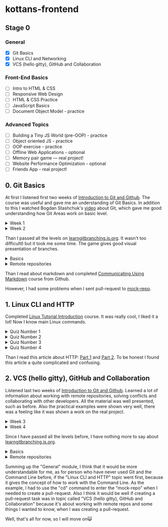 # kottans-frontend

## Stage 0
### General
  - [x] Git Basics
  - [x] Linux CLI and Networking
  - [x] VCS (hello gitty), GitHub and Collaboration
### Front-End Basics
  - [ ] Intro to HTML & CSS
  - [ ] Responsive Web Design
  - [ ] HTML & CSS Practice
  - [ ] JavaScript Basics
  - [ ] Document Object Model - practice
### Advanced Topics
  - [ ] Building a Tiny JS World (pre-OOP) - practice
  - [ ] Object oriented JS - practice
  - [ ] OOP exercise - practice
  - [ ] Offline Web Applications - optional
  - [ ] Memory pair game — real project!
  - [ ] Website Performance Optimization - optional
  - [ ] Friends App - real project!

## 0. Git Basics
At first I listened first two weeks of [Introduction to Git and Github](https://www.coursera.org/learn/introduction-git-github).
The course was useful and gave me an understanding of Git Basics. In addition to this I watched Bogdan Stashchuk's [video](https://www.youtube.com/watch?v=O00FTZDxD0o&t=13566s&ab_channel=BogdanStashchuk) about Git, which gave me good understanding how Git Areas work on basic level.
<details>
  <summary>Week 1</summary>
  <img src="https://github.com/ptalakh/kottans-frontend/blob/main/Git_Basics/coursera_1.jpg">
</details>
<details>
  <summary>Week 2</summary>
  <img src="https://github.com/ptalakh/kottans-frontend/blob/main/Git_Basics/coursera_2.jpg">
</details>

Than I passed all the levels on [learngitbranching.js.org](learngitbranching.js.org). It wasn't too difficultб but it took me some time. The game gives good visual presentation of branches.
<details>
  <summary>Basics</summary>
  <img src="https://github.com/ptalakh/kottans-frontend/blob/main/Git_Basics/branching_1.jpg">
</details>
<details>
  <summary>Remote repositories</summary>
  <img src="https://github.com/ptalakh/kottans-frontend/blob/main/Git_Basics/branching_2.jpg">
</details>

Than I read about markdown and completed [Communicating Using Markdown](https://lab.github.com/githubtraining/communicating-using-markdown) course from Github.

However, I had some problems when I sent pull-request to [mock-repo](https://github.com/Kottans/mock-repo).

## 1. Linux CLI and HTTP
Completed [Linux Tutorial Introduction](https://linuxsurvival.com/linux-tutorial-introduction/) course. It was really cool, I liked it a lot! Now I know main Linux commands.
<details>
  <summary>Quiz Number 1</summary>
  <img src="https://github.com/ptalakh/kottans-frontend/blob/main/Linux_CLI/quiz_1.jpg">
</details>
<details>
  <summary>Quiz Number 2</summary>
  <img src="https://github.com/ptalakh/kottans-frontend/blob/main/Linux_CLI/quiz_2.jpg">
</details>
<details>
  <summary>Quiz Number 3</summary>
  <img src="https://github.com/ptalakh/kottans-frontend/blob/main/Linux_CLI/quiz_3.jpg">
</details>
<details>
  <summary>Quiz Number 4</summary>
  <img src="https://github.com/ptalakh/kottans-frontend/blob/main/Linux_CLI/quiz_4.jpg">
</details>

Than I read this article about HTTP: [Part 1](https://code.tutsplus.com/uk/tutorials/http-the-protocol-every-web-developer-must-know-part-1--net-31177) and [Part 2](https://code.tutsplus.com/uk/tutorials/http-the-protocol-every-web-developer-must-know-part-2--net-31155). To be honest I found this article a quite complicated and confusing.

## 2. VCS (hello gitty), GitHub and Collaboration
Listened last two weeks of [Introduction to Git and Github](https://www.coursera.org/learn/introduction-git-github). Learned a lot of information about working with remote repositories, solving conflicts and collaborating with other developers. All the material was well presented, such as before. Also the practical examples were shown very well, there was a feeling like it was shown a work on the real project.
<details>
  <summary>Week 3</summary>
  <img src="https://github.com/ptalakh/kottans-frontend/blob/main/GitHub_and_Collaboration/coursera_3.jpg">
</details>
<details>
  <summary>Week 4</summary>
  <img src="https://github.com/ptalakh/kottans-frontend/blob/main/GitHub_and_Collaboration/coursera_4.jpg">
</details>

Since I have passed all the levels before, I have nothing more to say about [learngitbranching.js.org](learngitbranching.js.org).
<details>
  <summary>Basics</summary>
  <img src="https://github.com/ptalakh/kottans-frontend/blob/main/Git_Basics/branching_1.jpg">
</details>
<details>
  <summary>Remote repositories</summary>
  <img src="https://github.com/ptalakh/kottans-frontend/blob/main/Git_Basics/branching_2.jpg">
</details>

Summing up the "General" module, I think that it would be more understandable for me, as for person who have never used Git and the Command Line before, if the "Linux CLI and HTTP" topic went first, because it gives the concept of how to work with the Command Line. As the example, I had to use the "cd" command to enter the "mock-repo" when I needed to create a pull-request. Also I think it would be well if creating a pull-request task was in topic called "VCS (hello gitty), GitHub and Collaboration" because it's about working with remote repos and some things I wanted to know, when I was creating a pull-request.

Well, that's all for now, so I will move on😺

